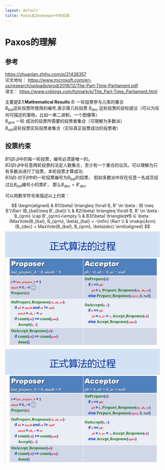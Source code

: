 ```yaml
---
layout: default
title: Paxos在Zookeeper中的实现
---
```

# Paxos的理解
## 参考     
https://zhuanlan.zhihu.com/p/21438357  
论文地址： https://www.microsoft.com/en-us/research/uploads/prod/2016/12/The-Part-Time-Parliament.pdf  
译文：  https://www.cnblogs.com/hzmark/p/The_Part-Time_Parliament.html

主要是**2.1 Mathematical Results**
$B$: 一轮投票参与元素的集合  
$B_{bal}$这轮投票所使用的编号,表示第几轮投票
$B_{dec}$ 这轮投票的目标提议（可以为任何可描述的事物，比如一串二进制，一个图像等）  
$B_{qrm}$ 一轮 成功的投票所需要的投票者集合（可理解为多数派）  
$B_{vot}$这轮投票实际投票者集合（实际真正投票成功的投票者）  

## 投票约束   
$B1(\beta)$:$\beta$中的每一轮投票，编号必须是唯一的。  
$B2(\beta)$:$\beta$中任意两轮投票的法定人数集合，至少有一个重合的议员。可以理解为只有多数派进行了投票，本轮投票才算成功.  
$B3(\beta)$:对于$\beta$中的一轮投票编号为$B_{bal}$的投票， 假如多数派中存在任意一名成员投过比$B_{bal}$编号小的票$B'$， 那么$B_{dec}=B'_{dec}$ 

可以用数学符号来描述以上约束：

$$
\begin{aligned}
& B1(\beta) \triangleq \forall B, B' \in \beta :  (B \neq B')\Rarr (B_{bal}\neq B'_{bal}) \\
& B2(\beta) \triangleq \forall B, B' \in \beta :  B_{qrm} \cap B'_{qrm}=\empty \\
& B3(\beta) \triangleq∀B ∈ \beta : (MaxVote(B_{bal}, B_{qrm}, \beta)_{bal} = -\infin) \Rarr \\ 
 & \mskip{4cm} (B_{dec} = MaxVote(B_{bal}, B_{qrm}, \beta)dec)
\end{aligned}
$$
![Xixia](/assets/images/4fa5876e919fe2b9490612a61ec2eb1d_hd.png)
![Xixia](/assets/images/4fa5876e919fe2b9490612a61ec2eb1d_hd.png)